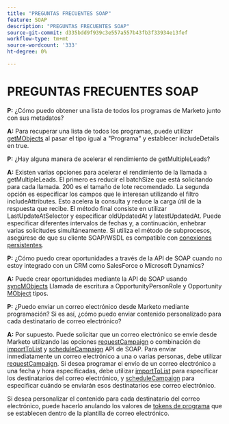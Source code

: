 ```yaml
---
title: "PREGUNTAS FRECUENTES SOAP"
feature: SOAP
description: "PREGUNTAS FRECUENTES SOAP"
source-git-commit: d335bdd9f939c3e557a557b43fb3f33934e13fef
workflow-type: tm+mt
source-wordcount: '333'
ht-degree: 0%

---
```



# PREGUNTAS FRECUENTES SOAP

**P:** ¿Cómo puedo obtener una lista de todos los programas de Marketo junto con sus metadatos?

**A:** Para recuperar una lista de todos los programas, puede utilizar [getMObjects](./getmobjects.md) al pasar el tipo igual a &quot;Programa&quot; y establecer includeDetails en true.

**P:** ¿Hay alguna manera de acelerar el rendimiento de getMultipleLeads?

**A:** Existen varias opciones para acelerar el rendimiento de la llamada a getMultipleLeads. El primero es reducir el batchSize que está solicitando para cada llamada. 200 es el tamaño de lote recomendado. La segunda opción es especificar los campos que le interesan utilizando el filtro includeAttributes. Esto acelera la consulta y reduce la carga útil de la respuesta que recibe. El método final consiste en utilizar LastUpdateAtSelector y especificar oldUpdatedAt y latestUpdatedAt. Puede especificar diferentes intervalos de fechas y, a continuación, enhebrar varias solicitudes simultáneamente. Si utiliza el método de subprocesos, asegúrese de que su cliente SOAP/WSDL es compatible con [conexiones persistentes](https://www.w3.org/Protocols/rfc2616/rfc2616-sec8.html).

**P:** ¿Cómo puedo crear oportunidades a través de la API de SOAP cuando no estoy integrado con un CRM como SalesForce o Microsoft Dynamics?

**A:** Puede crear oportunidades mediante la API de SOAP usando [syncMObjects](syncmobjects.md) Llamada de escritura a OpportunityPersonRole y Opportunity [MObject](marketo-objects.md) tipos.

**P:** ¿Puedo enviar un correo electrónico desde Marketo mediante programación? Si es así, ¿cómo puedo enviar contenido personalizado para cada destinatario de correo electrónico?

**A:** Por supuesto. Puede solicitar que un correo electrónico se envíe desde Marketo utilizando las opciones [requestCampaign](requestcampaign.md) o combinación de [importToList](importtolist.md) y [scheduleCampaign](schedulecampaign.md) API de SOAP. Para enviar inmediatamente un correo electrónico a una o varias personas, debe utilizar [requestCampaign](requestcampaign.md). Si desea programar el envío de un correo electrónico a una fecha y hora especificadas, debe utilizar [importToList](importtolist.md) para especificar los destinatarios del correo electrónico, y [scheduleCampaign](schedulecampaign.md) para especificar cuándo se enviarán esos destinatarios ese correo electrónico.

Si desea personalizar el contenido para cada destinatario del correo electrónico, puede hacerlo anulando los valores de [tokens de programa](../rest-api/tokens.md) que se establecen dentro de la plantilla de correo electrónico.
